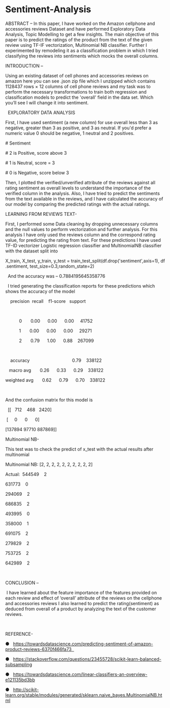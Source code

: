 # Sentiment-Analysis
ABSTRACT –
In this paper, I have worked on the Amazon cellphone and accessories reviews Dataset and have performed Exploratory Data Analysis, Topic Modelling to get a few insights. The main objective of this paper is to predict the ratings of the product from the text of the given review using TF-IF vectorization, Multinomial NB classifier. Further I experimented by remodeling it as a classification problem in which I tried classifying the reviews into sentiments which mocks the overall columns.
 

INTRODUCTION – 

Using an existing dataset of cell phones and accessories reviews on amazon here you can see .json zip file which I unzipped which contains 1128437 rows × 12 columns of cell phone reviews and my task was to perform the necessary transformations to train both regression and classification models to predict the 'overall' field in the data set. Which you’ll see I will change it into sentiment. 

 
EXPLORATORY DATA ANALYSIS

First, I have used sentiment (a new column) for use overall less than 3 as negative, greater than 3 as positive, and 3 as neutral. If you'd prefer a numeric value 0 should be negative, 1 neutral and 2 positives. 

# Sentiment 

# 2 is Positive, score above 3

# 1 is Neutral, score = 3

# 0 is Negative, score below 3

Then, I plotted the verified/unverified attribute of the reviews against all rating sentiment as overall levels to understand the importance of the verified column in the analysis.
Also, I have tried to predict the sentiments from the text available in the reviews, and I have calculated the accuracy of our model by comparing the predicted ratings with the actual ratings.


LEARNING FROM REVIEWS TEXT-

First, I performed some Data cleaning by dropping unnecessary columns and the null values to perform vectorization and further analysis. For this analysis I have only used the reviews column and the correspond rating value, for predicting the rating from text. For these predictions I have used TF-ID vectorizer Logistic regression classifier and MultinomialNB classifier with the dataset split into

X_train, X_test, y_train, y_test = train_test_split(df.drop('sentiment',axis=1), df.sentiment, test_size=0.3,random_state=2)

 
And the accuracy was – 0.7884195645358776

 
I tried generating the classification reports for these predictions which shows the accuracy of the model

    precision  recall    f1-score   support

 

           0       0.00      0.00      0.00     41752

           1       0.00      0.00      0.00     29271

           2       0.79      1.00      0.88    267099

 

    accuracy                                  0.79    338122

   macro avg       0.26      0.33      0.29    338122

weighted avg       0.62      0.79      0.70    338122

 

And the confusion matrix for this model is

 
[[   712    468   2420]

 [     0      0      0]

[137894 97710 887869]]
 
 

Multinomial NB-

This test was to check the predict of x_test with the actual results after multinomial 

Multinomial NB: [2, 2, 2, 2, 2, 2, 2, 2, 2, 2]

Actual:  544549    2

631773    0

294069    2

686835    2

493995    0

358000    1

691075    2

279829    2

753725    2

642989    2

 

CONCLUSION –

 I have learned about the feature importance of the features provided on each review and effect of ‘overall’ attribute of the reviews on the cellphone and accessories reviews I also learned to predict the rating(sentiment) as deduced from overall of a product by analyzing the text of the customer reviews.

 

REFERENCE- 

●   https://towardsdatascience.com/predicting-sentiment-of-amazon-product-reviews-6370f466fa73  

●   https://stackoverflow.com/questions/23455728/scikit-learn-balanced-subsampling

●   https://towardsdatascience.com/linear-classifiers-an-overview-e121135bd3bb

●   http://scikit-learn.org/stable/modules/generated/sklearn.naive_bayes.MultinomialNB.html

 

 

